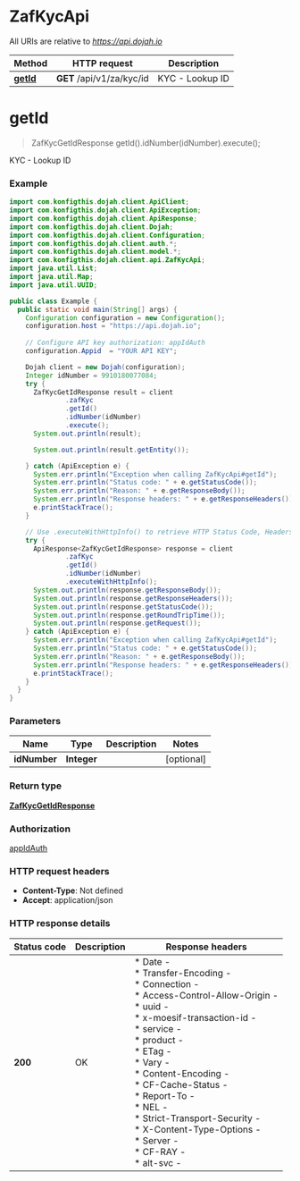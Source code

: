 # ZafKycApi

All URIs are relative to *https://api.dojah.io*

| Method | HTTP request | Description |
|------------- | ------------- | -------------|
| [**getId**](ZafKycApi.md#getId) | **GET** /api/v1/za/kyc/id | KYC - Lookup ID |


<a name="getId"></a>
# **getId**
> ZafKycGetIdResponse getId().idNumber(idNumber).execute();

KYC - Lookup ID

### Example
```java
import com.konfigthis.dojah.client.ApiClient;
import com.konfigthis.dojah.client.ApiException;
import com.konfigthis.dojah.client.ApiResponse;
import com.konfigthis.dojah.client.Dojah;
import com.konfigthis.dojah.client.Configuration;
import com.konfigthis.dojah.client.auth.*;
import com.konfigthis.dojah.client.model.*;
import com.konfigthis.dojah.client.api.ZafKycApi;
import java.util.List;
import java.util.Map;
import java.util.UUID;

public class Example {
  public static void main(String[] args) {
    Configuration configuration = new Configuration();
    configuration.host = "https://api.dojah.io";
    
    // Configure API key authorization: appIdAuth
    configuration.Appid  = "YOUR API KEY";

    Dojah client = new Dojah(configuration);
    Integer idNumber = 9910180077084;
    try {
      ZafKycGetIdResponse result = client
              .zafKyc
              .getId()
              .idNumber(idNumber)
              .execute();
      System.out.println(result);

      System.out.println(result.getEntity());

    } catch (ApiException e) {
      System.err.println("Exception when calling ZafKycApi#getId");
      System.err.println("Status code: " + e.getStatusCode());
      System.err.println("Reason: " + e.getResponseBody());
      System.err.println("Response headers: " + e.getResponseHeaders());
      e.printStackTrace();
    }

    // Use .executeWithHttpInfo() to retrieve HTTP Status Code, Headers and Request
    try {
      ApiResponse<ZafKycGetIdResponse> response = client
              .zafKyc
              .getId()
              .idNumber(idNumber)
              .executeWithHttpInfo();
      System.out.println(response.getResponseBody());
      System.out.println(response.getResponseHeaders());
      System.out.println(response.getStatusCode());
      System.out.println(response.getRoundTripTime());
      System.out.println(response.getRequest());
    } catch (ApiException e) {
      System.err.println("Exception when calling ZafKycApi#getId");
      System.err.println("Status code: " + e.getStatusCode());
      System.err.println("Reason: " + e.getResponseBody());
      System.err.println("Response headers: " + e.getResponseHeaders());
      e.printStackTrace();
    }
  }
}

```

### Parameters

| Name | Type | Description  | Notes |
|------------- | ------------- | ------------- | -------------|
| **idNumber** | **Integer**|  | [optional] |

### Return type

[**ZafKycGetIdResponse**](ZafKycGetIdResponse.md)

### Authorization

[appIdAuth](../README.md#appIdAuth)

### HTTP request headers

 - **Content-Type**: Not defined
 - **Accept**: application/json

### HTTP response details
| Status code | Description | Response headers |
|-------------|-------------|------------------|
| **200** | OK |  * Date -  <br>  * Transfer-Encoding -  <br>  * Connection -  <br>  * Access-Control-Allow-Origin -  <br>  * uuid -  <br>  * x-moesif-transaction-id -  <br>  * service -  <br>  * product -  <br>  * ETag -  <br>  * Vary -  <br>  * Content-Encoding -  <br>  * CF-Cache-Status -  <br>  * Report-To -  <br>  * NEL -  <br>  * Strict-Transport-Security -  <br>  * X-Content-Type-Options -  <br>  * Server -  <br>  * CF-RAY -  <br>  * alt-svc -  <br>  |

